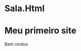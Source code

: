 # Sala.Html
<html>
<head> <title> Primeiro site </title>

</head>
  <body>
<h1> Meu primeiro site </h1>
    <p>Bem vindos </p>
    

<script>  
  n=prompt("Qual sua idade?");
  n<18 prompt("Nao deve estar aqui");
  n>=18 prompt("Seja bem vindo")


</script>



    
    
  </body>

  








   
</html>
